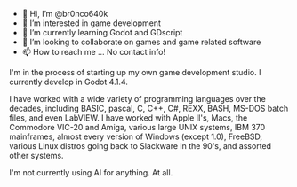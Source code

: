 - 👋 Hi, I’m @br0nco640k
- 👀 I’m interested in game development
- 🌱 I’m currently learning Godot and GDscript
- 💞️ I’m looking to collaborate on games and game related software
- 📫 How to reach me ... No contact info!

I'm in the process of starting up my own game development studio. I currently develop in Godot 4.1.4.

I have worked with a wide variety of programming languages over the decades, including BASIC, pascal, C, C++, C#, REXX, BASH, MS-DOS batch files,
and even LabVIEW. I have worked with Apple II's, Macs, the Commodore VIC-20 and Amiga, various large UNIX systems, IBM 370 mainframes, almost every
version of Windows (except 1.0), FreeBSD, various Linux distros going back to Slackware in the 90's, and assorted other systems.

I'm not currently using AI for anything. At all.
<!---
br0nco640k/br0nco640k is a ✨ special ✨ repository because its `README.md` (this file) appears on your GitHub profile.
You can click the Preview link to take a look at your changes.
--->
